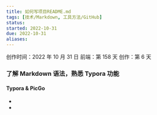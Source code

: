 ```yaml
---
title: 如何写项目README.md
tags: [技术/Markdown, 工具方法/GitHub]
status: 
started: 2022-10-31
due: 2022-10-31
aliases: 
---
```

创作时间：2022 年 10 月 31 日
前端：第 158 天 
创作：第 6 天
### 了解 Markdown 语法，熟悉 Typora 功能
#### Typora & PicGo 
- 
- 
